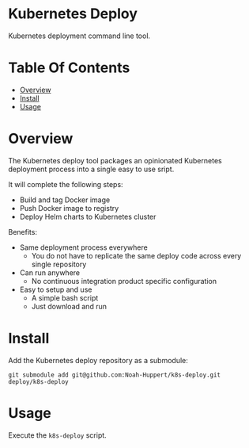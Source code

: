 # Kubernetes Deploy
Kubernetes deployment command line tool.

# Table Of Contents
- [Overview](#overview)
- [Install](#install)
- [Usage](#usage)

# Overview
The Kubernetes deploy tool packages an opinionated Kubernetes deployment 
process into a single easy to use sript.

It will complete the following steps:

- Build and tag Docker image
- Push Docker image to registry
- Deploy Helm charts to Kubernetes cluster

Benefits:

- Same deployment process everywhere
	- You do not have to replicate the same deploy code across every single 
		repository
- Can run anywhere
	- No continuous integration product specific configuration
- Easy to setup and use
	- A simple bash script
	- Just download and run

# Install
Add the Kubernetes deploy repository as a submodule:

```
git submodule add git@github.com:Noah-Huppert/k8s-deploy.git deploy/k8s-deploy
```

# Usage
Execute the `k8s-deploy` script.  
